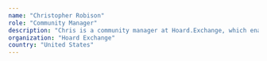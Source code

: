 ```yaml
---
name: "Christopher Robison"
role: "Community Manager"
description: "Chris is a community manager at Hoard.Exchange, which enables true ownership in video game economies using Ethereum. He has been in the top 15% of contributors to the Ethereum stack exchange community since it's inception and speaks regularly at events about the opportunities afforded by decentralization."
organization: "Hoard Exchange"
country: "United States"
---
```


